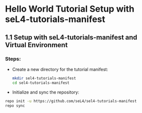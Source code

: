 # Hello World Tutorial Setup with seL4-tutorials-manifest

## 1.1 Setup with seL4-tutorials-manifest and Virtual Environment

### Steps:

- Create a new directory for the tutorial manifest:

  ```bash
  mkdir sel4-tutorials-manifest
  cd sel4-tutorials-manifest
  ```

- Initialize and sync the repository:

```bash
repo init -u https://github.com/seL4/sel4-tutorials-manifest
repo sync
```





